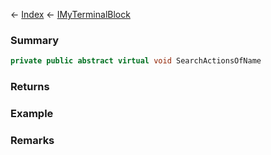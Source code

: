 ← [Index](Api-Index) ← [IMyTerminalBlock](Sandbox.ModAPI.Ingame.IMyTerminalBlock)

### Summary

```csharp
private public abstract virtual void SearchActionsOfName
```

### Returns

### Example

### Remarks


